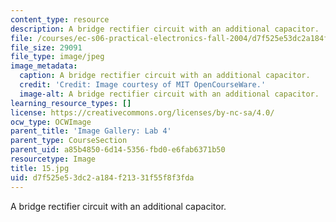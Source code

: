 ```yaml
---
content_type: resource
description: A bridge rectifier circuit with an additional capacitor.
file: /courses/ec-s06-practical-electronics-fall-2004/d7f525e53dc2a184f21331f55f8f3fda_15.jpg
file_size: 29091
file_type: image/jpeg
image_metadata:
  caption: A bridge rectifier circuit with an additional capacitor.
  credit: 'Credit: Image courtesy of MIT OpenCourseWare.'
  image-alt: A bridge rectifier circuit with an additional capacitor.
learning_resource_types: []
license: https://creativecommons.org/licenses/by-nc-sa/4.0/
ocw_type: OCWImage
parent_title: 'Image Gallery: Lab 4'
parent_type: CourseSection
parent_uid: a85b4850-6d14-5356-fbd0-e6fab6371b50
resourcetype: Image
title: 15.jpg
uid: d7f525e5-3dc2-a184-f213-31f55f8f3fda
---
```

A bridge rectifier circuit with an additional capacitor.
